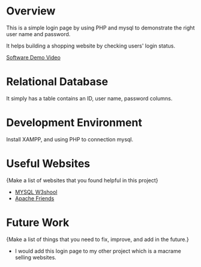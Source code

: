 # Overview

This is a simple login page by using PHP and mysql to demonstrate the right user name and password.

It helps building a shopping website by checking users' login status. 

[Software Demo Video](https://youtu.be/JIP4TmsPK3g)

# Relational Database

It simply has a table contains an ID, user name, password columns.

# Development Environment

Install XAMPP, and using PHP to connection mysql. 

# Useful Websites

{Make a list of websites that you found helpful in this project}
* [MYSQL W3shool](https://www.w3schools.com/MySQL/default.asp)
* [Apache Friends](https://www.apachefriends.org/download.html)

# Future Work

{Make a list of things that you need to fix, improve, and add in the future.}
* I would add this login page to my other project which is a macrame selling websites. 